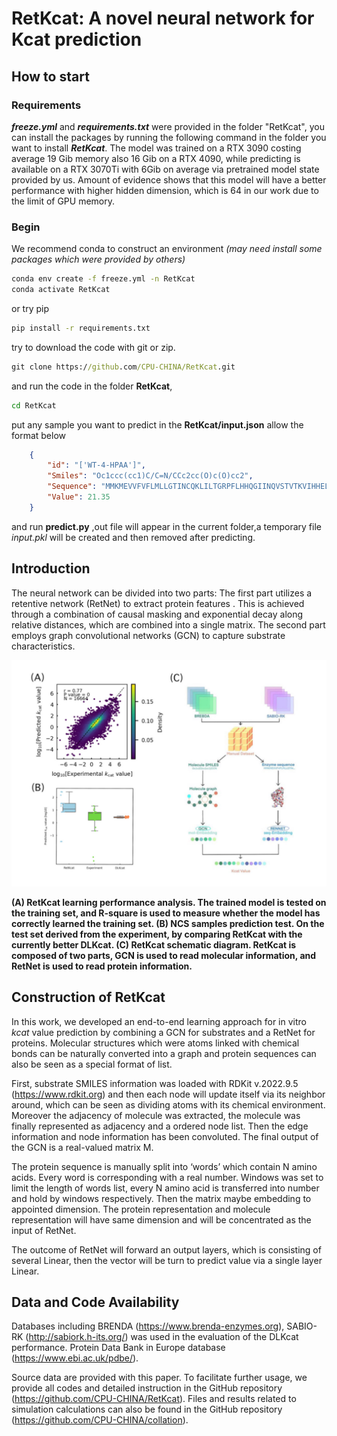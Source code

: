# RetKcat: A novel neural network for Kcat prediction

## How to start

### Requirements

***freeze.yml*** and ***requirements.txt*** were provided in the folder "RetKcat", you can install the packages by running the following command in the folder you want to install ***RetKcat***.
The model was trained on a RTX 3090 costing average 19 Gib memory also 16 Gib on a RTX 4090, while predicting is available on a RTX 3070Ti with 6Gib on average via pretrained model state provided by us.
Amount of evidence shows that this model will have a better performance with higher hidden dimension, which is 64 in our work due to the limit of GPU memory.

### Begin

We recommend conda to construct an environment *(may need install some packages which were provided by others)*

```cmd
conda env create -f freeze.yml -n RetKcat
conda activate RetKcat
```

or try pip

```cmd
pip install -r requirements.txt
```

try to download the code with git or zip.

```cmd
git clone https://github.com/CPU-CHINA/RetKcat.git
```

and run the code in the folder **RetKcat**,

```cmd
cd RetKcat
```

put any sample you want to predict in the **RetKcat/input.json** allow the format below

```json
    {   
        "id": "['WT-4-HPAA']",
        "Smiles": "Oc1ccc(cc1)C/C=N/CCc2cc(O)c(O)cc2",
        "Sequence": "MMKMEVVFVFLMLLGTINCQKLILTGRPFLHHQGIINQVSTVTKVIHHELEVAASADDIWTVYSWPGLAKHLPDLLPGAFEKLEIIGDGGVGTILDMTFVPGEFPHEYKEKFILVDNEHRLKKVQMIEGGYLDLGVTYYMDTIHVVPTGKDSCVIKSSTEYHVKPEFVKIVEPLITTGPLAAMADAISKLVLEHKSKSNSDEIEAAIITV",
        "Value": 21.35
    }

```

and run **predict.py** ,out file will appear in the current folder,a temporary file *input.pkl* will be created and then removed after predicting.

## Introduction  

The neural network can be divided into two parts: The first part utilizes a retentive network (RetNet) to extract protein features . This is achieved through a combination of causal masking and exponential decay along relative distances, which are combined into a single matrix. The second part employs graph convolutional networks (GCN) to capture substrate characteristics.

![Construction](https://github.com/CPU-CHINA/RetKcat/blob/main/figure/construction.png)

**(A) RetKcat learning performance analysis. The
trained model is tested on the training set, and R-square is
used to measure whether the model has correctly learned
the training set. (B) NCS samples prediction test. On the test
set derived from the experiment, by comparing RetKcat with
the currently better DLKcat. (C) RetKcat schematic diagram.
RetKcat is composed of two parts, GCN is used to read molecular information, and RetNet is used to read protein information.**

## Construction of RetKcat

In this work, we developed an end-to-end learning approach for in vitro *kcat* value prediction by combining a GCN for substrates and a RetNet for proteins. Molecular structures which were atoms linked with chemical bonds can be naturally converted into a graph and protein sequences can also be seen as a special format of list.  

First, substrate SMILES information was loaded with RDKit v.2022.9.5 (<https://www.rdkit.org>) and then each node will update itself via its neighbor around, which can be seen as dividing atoms with its chemical environment. Moreover the adjacency of molecule was extracted, the molecule was finally represented as adjacency and a ordered node list. Then the edge information and node information has been convoluted. The final output of the GCN is a real-valued matrix M.

The protein sequence is manually split into ‘words’ which contain N amino acids. Every word is corresponding with a real number. Windows was set to limit the length of words list, every N amino acid is transferred into number and hold by windows respectively. Then the matrix maybe embedding to appointed dimension. The protein representation and molecule representation will have same dimension and will be concentrated as the input of RetNet.

The outcome of RetNet will forward an output layers, which is consisting of several Linear, then the vector will be turn to predict value via a single layer Linear.

## Data and Code Availability  

Databases including BRENDA (<https://www.brenda-enzymes.org>), SABIO-RK (<http://sabiork.h-its.org/>) was used in the evaluation of the DLKcat performance. Protein Data Bank in Europe database (<https://www.ebi.ac.uk/pdbe/>).

Source data are provided with this paper. To facilitate further usage, we provide all codes and detailed instruction in the GitHub repository (<https://github.com/CPU-CHINA/RetKcat>). Files and results related to simulation calculations can also be found in the GitHub repository (<https://github.com/CPU-CHINA/collation>).
